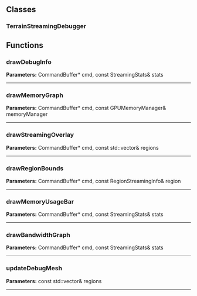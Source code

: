 
## Classes

### TerrainStreamingDebugger




## Functions

### drawDebugInfo



**Parameters:** CommandBuffer* cmd, const StreamingStats& stats

---

### drawMemoryGraph



**Parameters:** CommandBuffer* cmd, const GPUMemoryManager& memoryManager

---

### drawStreamingOverlay



**Parameters:** CommandBuffer* cmd, const std::vector<RegionStreamingInfo>& regions

---

### drawRegionBounds



**Parameters:** CommandBuffer* cmd, const RegionStreamingInfo& region

---

### drawMemoryUsageBar



**Parameters:** CommandBuffer* cmd, const StreamingStats& stats

---

### drawBandwidthGraph



**Parameters:** CommandBuffer* cmd, const StreamingStats& stats

---

### updateDebugMesh



**Parameters:** const std::vector<RegionStreamingInfo>& regions

---
